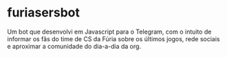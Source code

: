 # furiasersbot
Um bot que desenvolvi em Javascript para o Telegram, com o intuito de informar os fãs do time de CS da Fúria sobre os últimos jogos, rede sociais e aproximar a comunidade do dia-a-dia da org.
